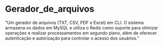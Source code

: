 # Gerador_de_arquivos
"Um gerador de arquivos (TXT, CSV, PDF e Excel) em CLI. O sistema armazena os dados em MySQL e utiliza o Redis como suporte para otimizar operações e realizar processamentos em segundo plano, além de oferecer autenticação e autorização para controlar o acesso dos usuários."

